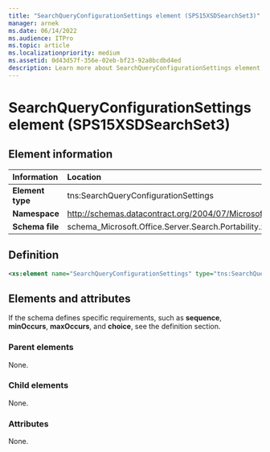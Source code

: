 ```yaml
---
title: "SearchQueryConfigurationSettings element (SPS15XSDSearchSet3)"
manager: arnek
ms.date: 06/14/2022
ms.audience: ITPro
ms.topic: article
ms.localizationpriority: medium
ms.assetid: 0d43d57f-356e-02eb-bf23-92a8bcdbd4ed
description: Learn more about SearchQueryConfigurationSettings element (SPS15XSDSearchSet3).
---
```


# SearchQueryConfigurationSettings element (SPS15XSDSearchSet3)



## Element information

|Information|Location|
|:-----|:-----|
|**Element type**|tns:SearchQueryConfigurationSettings   |
|**Namespace**  |http://schemas.datacontract.org/2004/07/Microsoft.Office.Server.Search.Portability |
|**Schema file**  |schema_Microsoft.Office.Server.Search.Portability.xsd  |

## Definition

```XML
<xs:element name="SearchQueryConfigurationSettings" type="tns:SearchQueryConfigurationSettings"></xs:element>

```

## Elements and attributes

If the schema defines specific requirements, such as **sequence**, **minOccurs**, **maxOccurs**, and **choice**, see the definition section.

### Parent elements

None.

### Child elements

None.

### Attributes

None.
